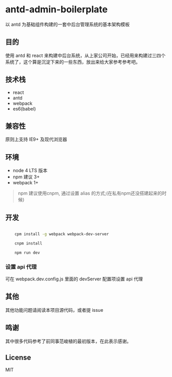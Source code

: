 # antd-admin-boilerplate
以 antd 为基础组件构建的一套中后台管理系统的基本架构模板

## 目的

使用 antd 和 react 来构建中后台系统，从上家公司开始，已经用来构建过三四个系统了，这个算是沉淀下来的一些东西，放出来给大家参考参考吧。

## 技术栈

- react
- antd
- webpack
- es6(babel)

## 兼容性

原则上支持 IE9+ 及现代浏览器

## 环境

- node 4 LTS 版本
- npm 建议 3+
- webpack 1+

> npm 建议使用cnpm, 通过设置 alias 的方式;(在私有npm还没搭建起来的时候)

## 开发

```bash

    cpm install -g webpack webpack-dev-server

    cnpm install

    npm run dev

```
### 设置 api 代理

可在 webpack.dev.config.js 里面的 devServer 配置项设置 api 代理

## 其他

其他功能问题请阅读本项目源代码，或者提 issue

## 鸣谢

其中很多代码参考了前同事范峻植的最初版本，在此表示感谢。

## License

MIT
